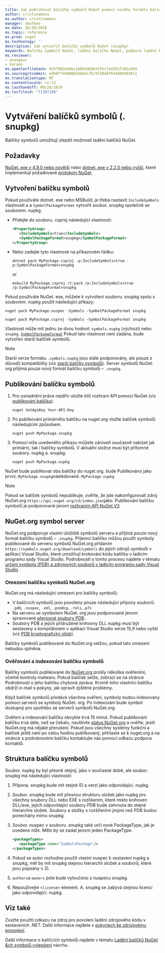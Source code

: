 ```yaml
---
title: Jak publikovat balíčky symbolů NuGet pomocí nového formátu balíčku symbolů '. snupkg ' | Microsoft Docs
author: cristinamanu
ms.author: cristinamanu
manager: skofman
ms.date: 10/30/2018
ms.topic: reference
ms.prod: nuget
ms.technology: ''
description: Jak vytvořit balíčky symbolů NuGet (snupkg).
keywords: Balíčky symbolů NuGet, ladění balíčku NuGet, podpora ladění NuGet, symboly balíčků, konvence balíčků symbolů
ms.reviewer:
- anangaur
- karann
ms.openlocfilehash: 0197902e4dbc18893d68833fbcfe4263f185a594
ms.sourcegitcommit: e4b0ff4460865db6dc7bc9f20e9f644d98493011
ms.translationtype: MT
ms.contentlocale: cs-CZ
ms.lasthandoff: 09/26/2019
ms.locfileid: "71307188"
---
```

# <a name="creating-symbol-packages-snupkg"></a>Vytváření balíčků symbolů (. snupkg)

Balíčky symbolů umožňují zlepšit možnosti ladění balíčků NuGet.

## <a name="prerequisites"></a>Požadavky

[NuGet. exe v 4.9.0 nebo novější](https://www.nuget.org/downloads) nebo [dotnet. exe v 2.2.0 nebo vyšší](https://www.microsoft.com/net/download/dotnet-core/2.2), které implementují požadované [protokoly NuGet](../api/nuget-protocols.md).

## <a name="creating-a-symbol-package"></a>Vytvoření balíčku symbolů

Pokud používáte dotnet. exe nebo MSBuild, je třeba nastavit `IncludeSymbols` vlastnosti a a `SymbolPackageFormat` vytvořit soubor. snupkg společně se souborem. nupkg.

* Přidejte do souboru. csproj následující vlastnosti:

   ```xml
   <PropertyGroup>
      <IncludeSymbols>true</IncludeSymbols> 
      <SymbolPackageFormat>snupkg</SymbolPackageFormat> 
   </PropertyGroup>
   ```

* Nebo zadejte tyto vlastnosti na příkazovém řádku:

     ```cli
     dotnet pack MyPackage.csproj -p:IncludeSymbols=true -p:SymbolPackageFormat=snupkg
     ```

  or

  ```cli
  msbuild MyPackage.csproj /t:pack /p:IncludeSymbols=true /p:SymbolPackageFormat=snupkg
  ```

Pokud používáte NuGet. exe, můžete k vytvoření souboru. snupkg spolu s souborem. nupkg použít následující příkazy:

```
nuget pack MyPackage.nuspec -Symbols -SymbolPackageFormat snupkg

nuget pack MyPackage.csproj -Symbols -SymbolPackageFormat snupkg
```

Vlastnost může mít jednu ze dvou hodnot: `symbols.nupkg` (výchozí) nebo `snupkg`. [`SymbolPackageFormat`](/dotnet/core/tools/csproj#symbolpackageformat) Pokud tato vlastnost není zadána, bude vytvořen starší balíček symbolů.

> [!Note]
> Starší verze formátu `.symbols.nupkg` jsou stále podporovány, ale pouze z důvodů kompatibility (viz [starší balíčky symbolů](Symbol-Packages.md)). Server symbolů NuGet. org přijímá pouze nový formát balíčku symbolů – `.snupkg`.

## <a name="publishing-a-symbol-package"></a>Publikování balíčku symbolů

1. Pro usnadnění práce nejdřív uložte klíč rozhraní API pomocí NuGet (viz [publikování balíčku](../nuget-org/publish-a-package.md)).

    ```cli
    nuget SetApiKey Your-API-Key
    ```

1. Po publikování primárního balíčku na nuget.org vložte balíček symbolů následujícím způsobem.

    ```cli
    nuget push MyPackage.snupkg
    ```

1. Pomocí níže uvedeného příkazu můžete zároveň současně nabízet jak primární, tak i balíčky symbolů. V aktuální složce musí být přítomné soubory. nupkg a. snupkg.

    ```cli
    nuget push MyPackage.nupkg
    ```

NuGet bude publikovat oba balíčky do nuget.org. bude Publikováno jako první, `MyPackage.snupkg`následované. `MyPackage.nupkg`

> [!Note]
> Pokud se balíček symbolů nepublikuje, ověřte, že jste nakonfigurovali zdroj NuGet.org `https://api.nuget.org/v3/index.json`jako. Publikování balíčku symbolů je podporované jenom [rozhraním API NuGet V3](../api/overview.md#versioning).

## <a name="nugetorg-symbol-server"></a>NuGet.org symbol server

NuGet.org podporuje vlastní úložiště symbolů serveru a přijímá pouze nový formát balíčku symbolů – `.snupkg`. Příjemci balíčku můžou použít symboly publikované do serveru symbolů NuGet.org přidáním `https://symbols.nuget.org/download/symbols` do jejich zdrojů symbolů v aplikaci Visual Studio, které umožňují krokování kódu balíčku v ladicím programu sady Visual Studio. Podrobnosti o tomto procesu najdete v tématu [určení symbolu (PDB) a zdrojových souborů v ladicím programu sady Visual Studio](/visualstudio/debugger/specify-symbol-dot-pdb-and-source-files-in-the-visual-studio-debugger) .

### <a name="nugetorg-symbol-package-constraints"></a>Omezení balíčku symbolů NuGet.org

NuGet.org má následující omezení pro balíčky symbolů:

- V balíčcích symbolů jsou povoleny pouze následující přípony souborů: `.pdb`, `.nuspec`, `.xml`, `.psmdcp`, `.rels`,`.p7s`
- Na serveru se symbolem NuGet. org jsou podporované jenom spravované [přenosné soubory PDB](https://github.com/dotnet/corefx/blob/master/src/System.Reflection.Metadata/specs/PortablePdb-Metadata.md) .
- Soubory PDB a jejich přidružené knihovny DLL nupkg musí být sestaveny s kompilátorem v aplikaci Visual Studio verze 15,9 nebo vyšší (viz [PDB kryptografický otisk](https://github.com/dotnet/roslyn/issues/24429)).

Balíčky symbolů publikované do NuGet.org selžou, pokud tato omezení nebudou splněna. 

### <a name="symbol-package-validation-and-indexing"></a>Ověřování a indexování balíčku symbolů

Balíčky symbolů publikované do [NuGet.org](https://www.nuget.org/) prošly několika ověřeními, včetně kontroly malwaru. Pokud balíček selže, zobrazí se na stránce Podrobnosti o jeho balíčku chybová zpráva. Kromě toho vlastníci balíčku obdrží e-mail s pokyny, jak opravit zjištěné problémy.

Když balíček symbolů předává všechna ověření, symboly budou indexovány pomocí serverů se symboly NuGet. org. Po indexování bude symbol dostupný pro spotřebu ze serverů symbolů NuGet.org.

Ověření a indexování balíčku obvykle trvá 15 minut. Pokud publikování balíčku trvá déle, než se čekalo, navštivte [status.NuGet.org](https://status.nuget.org/) a ověřte, jestli NuGet.org má nějaké přerušení. Pokud jsou všechny systémy funkční a balíček ještě není po celou hodinu publikovaný, přihlaste se k nuget.org a na stránce s podrobnostmi balíčku kontaktujte nás pomocí odkazu podpora kontaktů.

## <a name="symbol-package-structure"></a>Struktura balíčku symbolů

Soubor. nupkg by byl přesně stejný, jako v současné době, ale soubor. snupkg má následující vlastnosti:

1) Přípona. snupkg bude mít stejné ID a verzi jako odpovídající. nupkg.
2) Soubor. snupkg bude mít přesnou strukturu složek jako nupkg pro všechny soubory DLL nebo EXE s rozlišením, které místo knihoven DLL/exe, jejich odpovídající soubory PDB bude zahrnuta do stejné hierarchie složek. Soubory a složky s rozšířeními jinými než PDB budou ponechány mimo snupkg.
3) Soubor. nuspec v souboru. snupkg také určí nové PackageType, jak je uvedeno níže. Mělo by se zadat jenom jeden PackageType.

   ```xml
   <packageTypes>
      <packageType name="SymbolsPackage"/>
   </packageTypes>
   ```

4) Pokud se autor rozhodne použít vlastní nuspec k sestavení nupkg a snupkg, měl by mít snupkg stejnou hierarchii složek a souborů, které jsou popsány v 2).
5) ```authors```a ```owners``` pole bude vyloučeno z nuspecu snupkg.
6) Nepoužívejte ```<license>``` element. A. snupkg se zabývá stejnou licencí jako odpovídající. nupkg.

## <a name="see-also"></a>Viz také

Zvažte použití odkazu na zdroj pro povolení ladění zdrojového kódu v sestaveních .NET. Další informace najdete v [pokynech ke zdrojovému propojení](/dotnet/standard/library-guidance/sourcelink).

Další informace o balíčcích symbolů najdete v tématu [Ladění balíčků NuGet &ch symbolů vylepšení](https://github.com/NuGet/Home/wiki/NuGet-Package-Debugging-&-Symbols-Improvements) návrhu.
